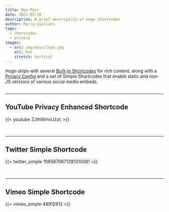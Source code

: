 ```yaml
---
title: New Post
date: 2021-03-10
description: A brief description of Hugo Shortcodes
author: Marco Giuliani.
tags:
  - shortcodes
  - privacy
images:
  - src: img/main/logo.jpg
    alt: Fox
    stretch: Vertical
---
```

Hugo ships with several [Built-in Shortcodes](https://gohugo.io/content-management/shortcodes/#use-hugo-s-built-in-shortcodes) for rich content, along with a [Privacy Config](https://gohugo.io/about/hugo-and-gdpr/) and a set of Simple Shortcodes that enable static and non-JS versions of various social media embeds. 

## <!--more-->

<!-- See https://github.com/gohugoio/hugo/issues/7866
## Instagram Shortcode Simple

{{/\*< instagram BGvuInzyFAe hidecaption >\*/}}

<br>
-->

- - -

## YouTube Privacy Enhanced Shortcode

{{< youtube ZJthWmvUzzc >}}

<br>

- - -

## Twitter Simple Shortcode

{{< twitter_simple 1085870671291310081 >}}

<br>

- - -

## Vimeo Simple Shortcode

{{< vimeo_simple 48912912 >}}